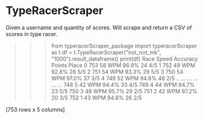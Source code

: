# TypeRacerScraper
Given a username and quantity of scores. Will scrape and return a CSV of scores in type racer.


>>> from typeracerScraper_package import typeracerScraper as t
>>> df = t.TypeRacerScraper("not_not_mk", "1000").result_dataframe()
>>> print(df)
    Race   Speed Accuracy Points Place
0    753  58 WPM    96.9%     24   4/5
1    752  49 WPM    92.8%     26   5/5
2    751  54 WPM    93.3%     29   5/5
3    750  54 WPM    97.0%     37   3/5
4    749  52 WPM    94.8%     48   2/5
..   ...     ...      ...    ...   ...
748    5  42 WPM    94.4%     33   4/5
749    4  44 WPM    94.7%     23   5/5
750    3  48 WPM    95.7%     29   2/5
751    2  42 WPM    97.2%     20   3/5
752    1  43 WPM    94.8%     26   2/5

[753 rows x 5 columns]
>>> 



